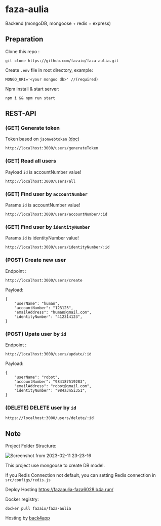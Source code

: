 # faza-aulia
Backend (mongoDB, mongoose + redis + express)

## Preparation

Clone this repo :
``` 
git clone https://github.com/fazaio/faza-aulia.git 
```
Create ```.env``` file in root directory, example:
```
MONGO_URI='<your mongoo db>' //(required)
```



Npm install & start server:
```
npm i && npm run start
```


## REST-API
### (GET) Generate token
Token based on ```jsonwebtoken``` [(doc)](https://www.npmjs.com/package/jsonwebtoken)
```
http://localhost:3000/users/generateToken
```

### (GET) Read all users
Payload ```id``` is accountNumber value!
```
http://localhost:3000/users/all
```

### (GET) Find user by ```accountNumber```
Params ```id``` is accountNumber value!
```
http://localhost:3000/users/accountNumber/:id
```

### (GET) Find user by ```identityNumber```
Params ```id``` is identityNumber value!
```
http://localhost:3000/users/identityNumber/:id
```

### (POST) Create new user
Endpoint :
```
http://localhost:3000/users/create
```
Payload:
```
{
    "userName": "human",
    "accountNumber": "123123",
    "emailAddress": "human@gmail.com",
    "identityNumber": "412314123",
}
```

### (POST) Upate user by ```id```
Endpoint :
```
http://localhost:3000/users/update/:id
```
Payload:
```
{
    "userName": "robot",
    "accountNumber": "984187519283",
    "emailAddress": "robot@gmail.com",
    "identityNumber": "984a3n5i351",
}
```

### (DELETE) DELETE user by ```id```
```
https://localhost:3000/users/delete/:id
```

## Note
Project Folder Structure:

![Screenshot from 2023-02-11 23-23-16](https://user-images.githubusercontent.com/42485508/218269175-8cb5b1a9-2ed3-4ab6-b0e7-899d0bc400f6.png)

This project use mongoose to create DB model.

If you Redis Connection not default, you can setting Redis connection in ```src/configs/redis.js``` 

Deploy Hosting https://fazaaulia-faza6028.b4a.run/

Docker registry:
```
docker pull fazaio/faza-aulia
```
Hosting by [back4app](back4app)

